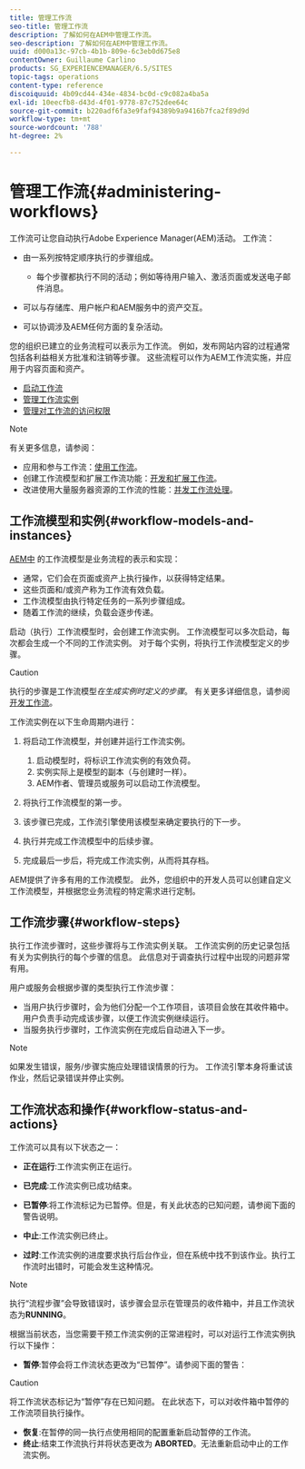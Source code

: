```yaml
---
title: 管理工作流
seo-title: 管理工作流
description: 了解如何在AEM中管理工作流。
seo-description: 了解如何在AEM中管理工作流。
uuid: d000a13c-97cb-4b1b-809e-6c3eb0d675e8
contentOwner: Guillaume Carlino
products: SG_EXPERIENCEMANAGER/6.5/SITES
topic-tags: operations
content-type: reference
discoiquuid: 4b09cd44-434e-4834-bc0d-c9c082a4ba5a
exl-id: 10eecfb8-d43d-4f01-9778-87c752dee64c
source-git-commit: b220adf6fa3e9faf94389b9a9416b7fca2f89d9d
workflow-type: tm+mt
source-wordcount: '788'
ht-degree: 2%

---
```


# 管理工作流{#administering-workflows}

工作流可让您自动执行Adobe Experience Manager(AEM)活动。 工作流：

* 由一系列按特定顺序执行的步骤组成。

   * 每个步骤都执行不同的活动；例如等待用户输入、激活页面或发送电子邮件消息。

* 可以与存储库、用户帐户和AEM服务中的资产交互。
* 可以协调涉及AEM任何方面的复杂活动。

您的组织已建立的业务流程可以表示为工作流。 例如，发布网站内容的过程通常包括各利益相关方批准和注销等步骤。 这些流程可以作为AEM工作流实施，并应用于内容页面和资产。

* [启动工作流](/help/sites-administering/workflows-starting.md)
* [管理工作流实例](/help/sites-administering/workflows-administering.md)
* [管理对工作流的访问权限](/help/sites-administering/workflows-managing.md)

>[!NOTE]
>
>有关更多信息，请参阅：
>
>* 应用和参与工作流：[使用工作流](/help/sites-authoring/workflows.md)。
>* 创建工作流模型和扩展工作流功能：[开发和扩展工作流](/help/sites-developing/workflows.md)。
>* 改进使用大量服务器资源的工作流的性能：[并发工作流处理](/help/sites-deploying/configuring-performance.md#concurrent-workflow-processing)。

>



## 工作流模型和实例{#workflow-models-and-instances}

[AEM中](/help/sites-developing/workflows.md#model) 的工作流模型是业务流程的表示和实现：

* 通常，它们会在页面或资产上执行操作，以获得特定结果。
* 这些页面和/或资产称为工作流有效负载。
* 工作流模型由执行特定任务的一系列步骤组成。
* 随着工作流的继续，负载会逐步传递。

启动（执行）工作流模型时，会创建工作流实例。 工作流模型可以多次启动，每次都会生成一个不同的工作流实例。 对于每个实例，将执行工作流模型定义的步骤。

>[!CAUTION]
>
>执行的步骤是工作流模型&#x200B;*在生成实例时定义的步骤*。 有关更多详细信息，请参阅[开发工作流](/help/sites-developing/workflows.md#model)。

工作流实例在以下生命周期内进行：

1. 将启动工作流模型，并创建并运行工作流实例。

   1. 启动模型时，将标识工作流实例的有效负荷。
   1. 实例实际上是模型的副本（与创建时一样）。
   1. AEM作者、管理员或服务可以启动工作流模型。

1. 将执行工作流模型的第一步。
1. 该步骤已完成，工作流引擎使用该模型来确定要执行的下一步。
1. 执行并完成工作流模型中的后续步骤。
1. 完成最后一步后，将完成工作流实例，从而将其存档。

AEM提供了许多有用的工作流模型。 此外，您组织中的开发人员可以创建自定义工作流模型，并根据您业务流程的特定需求进行定制。

## 工作流步骤{#workflow-steps}

执行工作流步骤时，这些步骤将与工作流实例关联。 工作流实例的历史记录包括有关为实例执行的每个步骤的信息。 此信息对于调查执行过程中出现的问题非常有用。

用户或服务会根据步骤的类型执行工作流步骤：

* 当用户执行步骤时，会为他们分配一个工作项目，该项目会放在其收件箱中。 用户负责手动完成该步骤，以便工作流实例继续运行。
* 当服务执行步骤时，工作流实例在完成后自动进入下一步。

>[!NOTE]
>
>如果发生错误，服务/步骤实施应处理错误情景的行为。 工作流引擎本身将重试该作业，然后记录错误并停止实例。

## 工作流状态和操作{#workflow-status-and-actions}

工作流可以具有以下状态之一：

* **正在运行**:工作流实例正在运行。
* **已完成**:工作流实例已成功结束。

* **已暂停**:将工作流标记为已暂停。但是，有关此状态的已知问题，请参阅下面的警告说明。
* **中止**:工作流实例已终止。
* **过时**:工作流实例的进度要求执行后台作业，但在系统中找不到该作业。执行工作流时出错时，可能会发生这种情况。

>[!NOTE]
>
>执行“流程步骤”会导致错误时，该步骤会显示在管理员的收件箱中，并且工作流状态为&#x200B;**RUNNING**。

根据当前状态，当您需要干预工作流实例的正常进程时，可以对运行工作流实例执行以下操作：

* **暂停**:暂停会将工作流状态更改为“已暂停”。请参阅下面的警告：

>[!CAUTION]
>
>将工作流状态标记为“暂停”存在已知问题。 在此状态下，可以对收件箱中暂停的工作流项目执行操作。

* **恢复**:在暂停的同一执行点使用相同的配置重新启动暂停的工作流。
* **终止**:结束工作流执行并将状态更改为 **ABORTED**。无法重新启动中止的工作流实例。
